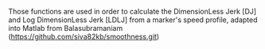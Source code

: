 Those functions are used in order to calculate the DimensionLess Jerk [DJ] and Log DimensionLess Jerk [LDLJ] from a marker's speed profile, 
adapted into Matlab from Balasubramaniam (https://github.com/siva82kb/smoothness.git)
